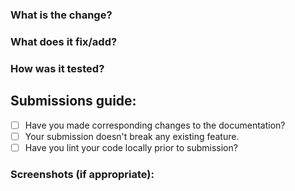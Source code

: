 ### What is the change?


### What does it fix/add?


### How was it tested?


## Submissions guide:

- [ ] Have you made corresponding changes to the documentation?
- [ ] Your submission doesn't break any existing feature.
- [ ] Have you lint your code locally prior to submission?

### Screenshots (if appropriate):
